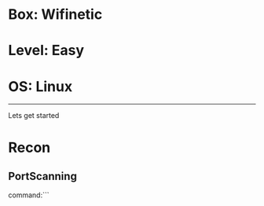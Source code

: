 # Box: Wifinetic
# Level: Easy
# OS: Linux
<hr>

Lets get started

# Recon

## PortScanning

command:```

